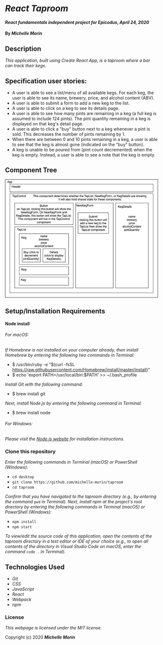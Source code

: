 # _React Taproom_

#### _React fundamentals independent project for Epicodus_, _April 24, 2020_

#### By _**Michelle Morin**_

## Description

_This application, built using Create React App, is a taproom where a bar can track their kegs._

## Specification user stories:

* A user is able to see a list/menu of all available kegs. For each keg, the user is able to see its name, brewery, price, and alcohol content (ABV).
* A user is able to submit a form to add a new keg to the list.
* A user is able to click on a keg to see its details page.
* A user is able to see how many pints are remaining in a keg (a full keg is assumed to include 124 pints). The pint quantity remaining in a keg is displayed on that keg's detail page.
* A user is able to click a "buy" button next to a keg whenever a pint is sold. This decreases the number of pints remaining by 1.
* When there are between 0 and 10 pints remaining in a keg, a user is able to see that the keg is almost gone (indicated on the "buy" button).
* A keg is unable to be poured from (pint count decremented) when the keg is empty. Instead, a user is able to see a note that the keg is empty.

## Component Tree
![component tree](/ComponentTree.jpg)

## Setup/Installation Requirements

#### Node install

###### For macOS:
_If Homebrew is not installed on your computer already, then install Homebrew by entering the following two commands in Terminal:_
* $ /usr/bin/ruby -e "$(curl -fsSL https://raw.githubusercontent.com/Homebrew/install/master/install)"
* $ echo 'export PATH=/usr/local/bin:$PATH' >> ~/.bash_profile

_Install Git with the following command:_
* $ brew install git

_Next, install Node.js by entering the following command in Terminal:_
* $ brew install node

###### For Windows:
_Please visit the [Node.js website](https://nodejs.org/en/download/) for installation instructions._

### Clone this repository

_Enter the following commands in Terminal (macOS) or PowerShell (Windows):_
* ``cd desktop``
* ``git clone https://github.com/michelle-morin/taproom``
* ``cd taproom``

_Confirm that you have navigated to the taproom directory (e.g., by entering the command_ ``pwd`` _in Terminal)._
_Next, install npm at the project's root directory by entering the following commands in Terminal (macOS) or PowerShell (Windows):_
* ``npm install``
* ``npm start``

_To view/edit the source code of this application, open the contents of the taproom directory in a text editor or IDE of your choice (e.g., to open all contents of the directory in Visual Studio Code on macOS, enter the command_ ``code .`` _in Terminal)._

## Technologies Used
* _Git_
* _CSS_
* _JavaScript_
* _React_
* _Webpack_
* _npm_

### License

*This webpage is licensed under the MIT license.*

Copyright (c) 2020 **_Michelle Morin_**

